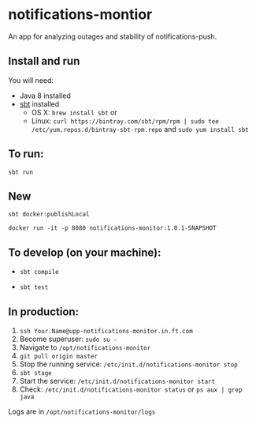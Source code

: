 # notifications-montior

An app for analyzing outages and stability of notifications-push.

## Install and run

You will need:

* Java 8 installed
* [sbt](http://www.scala-sbt.org/download.html) installed
  - OS X: `brew install sbt` or
  - Linux: `curl https://bintray.com/sbt/rpm/rpm | sudo tee /etc/yum.repos.d/bintray-sbt-rpm.repo` and `sudo yum install sbt`

## To run:

`sbt run`

## New

`sbt docker:publishLocal`

`docker run -it -p 8080 notifications-monitor:1.0.1-SNAPSHOT`

## To develop (on your machine):

* `sbt compile`

* `sbt test`

## In production:

1. `ssh Your.Name@upp-notifications-monitor.in.ft.com`
2. Become superuser: `sudo su -`
3. Navigate to `/opt/notifications-monitor`
4. `git pull origin master`
5. Stop the running service: `/etc/init.d/notifications-monitor stop`
6. `sbt stage`
7. Start the service: `/etc/init.d/notifications-monitor start`
7. Check: `/etc/init.d/notifications-monitor status` or `ps aux | grep java`

Logs are in `/opt/notifications-monitor/logs`
